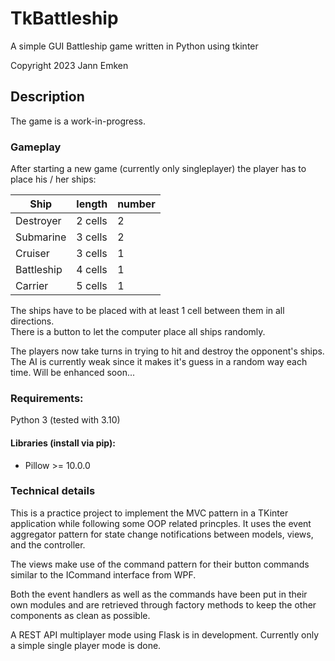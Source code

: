 # TkBattleship
A simple GUI Battleship game written in Python using tkinter

Copyright 2023 Jann Emken

## Description
The game is a work-in-progress.

### Gameplay
After starting a new game (currently only singleplayer) the player has to place his / her ships:

Ship|length|number
-|-|-
Destroyer|2 cells|2
Submarine|3 cells|2
Cruiser|3 cells|1
Battleship|4 cells|1
Carrier|5 cells|1

The ships have to be placed with at least 1 cell between them in all directions.</br>
There is a button to let the computer place all ships randomly.

The players now take turns in trying to hit and destroy the opponent's ships.</br>
The AI is currently weak since it makes it's guess in a random way each time. Will be enhanced soon...

### Requirements:
Python 3 (tested with 3.10)

#### Libraries (install via pip):
- Pillow >= 10.0.0

### Technical details

This is a practice project to implement the MVC pattern in a TKinter application while following some OOP related princples. It uses the event aggregator pattern for state change notifications between models, views, and the controller.

The views make use of the command pattern for their button commands similar to the ICommand interface from WPF.

Both the event handlers as well as the commands have been put in their own modules and are retrieved through factory methods to keep the other components as clean as possible.

A REST API multiplayer mode using Flask is in development. Currently only a simple single player mode is done.
